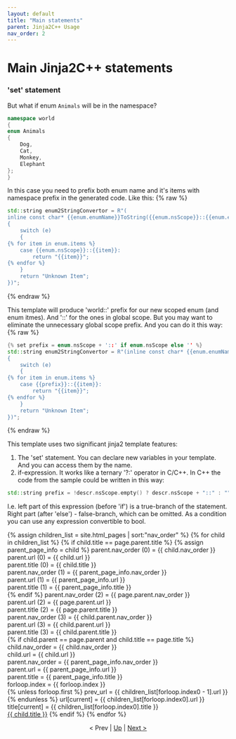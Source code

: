 ```yaml
---
layout: default
title: "Main statements"
parent: Jinja2C++ Usage
nav_order: 2
---
```


# Main Jinja2C++ statements

### 'set' statement
But what if enum `Animals` will be in the namespace?

```c++
namespace world
{
enum Animals
{
    Dog,
    Cat,
    Monkey,
    Elephant
};
}
```
In this case you need to prefix both enum name and it's items with namespace prefix in the generated code. Like this:
{% raw %}
```c++
std::string enum2StringConvertor = R"(
inline const char* {{enum.enumName}}ToString({{enum.nsScope}}::{{enum.enumName}} e)
{
    switch (e)
    {
{% for item in enum.items %}
    case {{enum.nsScope}}::{{item}}:
        return "{{item}}";
{% endfor %}
    }
    return "Unknown Item";
})";
```
{% endraw %}

This template will produce 'world::' prefix for our new scoped enum (and enum itmes). And '::' for the ones in global scope. But you may want to eliminate the unnecessary global scope prefix. And you can do it this way:
{% raw %}
```c++
{% set prefix = enum.nsScope + '::' if enum.nsScope else '' %}
std::string enum2StringConvertor = R"(inline const char* {{enum.enumName}}ToString({{prefix}}::{{enum.enumName}} e)
{
    switch (e)
    {
{% for item in enum.items %}
    case {{prefix}}::{{item}}:
        return "{{item}}";
{% endfor %}
    }
    return "Unknown Item";
})";
```
{% endraw %}

This template uses two significant jinja2 template features:
1. The 'set' statement. You can declare new variables in your template. And you can access them by the name.
2. if-expression. It works like a ternary '?:' operator in C/C++. In C++ the code from the sample could be written in this way:
```c++
std::string prefix = !descr.nsScope.empty() ? descr.nsScope + "::" : "";
```
I.e. left part of this expression (before 'if') is a true-branch of the statement. Right part (after 'else') - false-branch, which can be omitted. As a condition you can use any expression convertible to bool.

{% assign children_list = site.html_pages | sort:"nav_order" %}
{% for child in children_list %}
  {% if child.title == page.parent.title %}
    {% assign parent_page_info = child %}
    parent.nav_order (0) = {{ child.nav_order }}<br/>
    parent.url (0) = {{ child.url }}<br/>
    parent.title (0) = {{ child.title }}<br/>
    parent.nav_order (1) = {{ parent_page_info.nav_order }}<br/>
    parent.url (1) = {{ parent_page_info.url }}<br/>
    parent.title (1) = {{ parent_page_info.title }}<br/>
  {% endif %}
  parent.nav_order (2) = {{ page.parent.nav_order }}<br/>
  parent.url (2) = {{ page.parent.url }}<br/>
  parent.title (2) = {{ page.parent.title }}<br/>
  parent.nav_order (3) = {{ child.parent.nav_order }}<br/>
  parent.url (3) = {{ child.parent.url }}<br/>
  parent.title (3) = {{ child.parent.title }}<br/>
  {% if child.parent == page.parent and  child.title == page.title %}
    child.nav_order = {{ child.nav_order }}<br/>
    child.url = {{ child.url }}<br/>
    parent.nav_order = {{ parent_page_info.nav_order }}<br/>
    parent.url = {{ parent_page_info.url }}<br/>
    parent.title = {{ parent_page_info.title }}<br/>
    forloop.index = {{ forloop.index }}<br/>
    {% unless forloop.first %}
    prev_url = {{ children_list[forloop.index0 - 1].url }}<br/>
    {% endunless %}
    url[current] = {{ children_list[forloop.index0].url }}<br/>
    title[current] = {{ children_list[forloop.index0].title }}<br/>
    <a href="{{ child.url | absolute_url }}">{{ child.title }}</a>
  {% endif %}
{% endfor %}
<p><div align="center">&lt; Prev | <a href="{{ page.parent.url }}">Up</a> | <a href="main_statements.html">Next &gt;</a></div></p>

